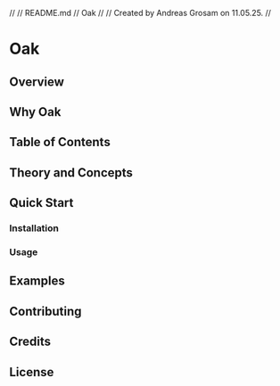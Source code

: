 //
//  README.md
//  Oak
//
//  Created by Andreas Grosam on 11.05.25.
//

# Oak

## Overview

## Why Oak

## Table of Contents

## Theory and Concepts

## Quick Start

### Installation

### Usage



## Examples

## Contributing

## Credits

## License
